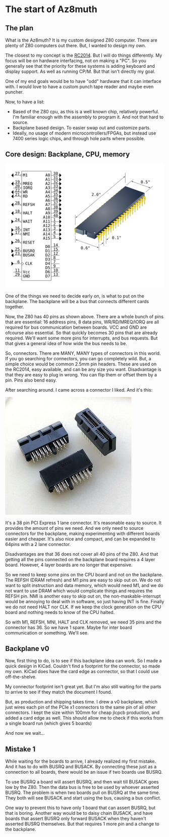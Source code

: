 # The start of Az8muth

## The plan

What is the Az8muth? It is my custom designed Z80 computer. There are plenty of Z80 computers out there. But, I wanted to design my own.

The closest to my concept is the [RC2014](https://rc2014.co.uk/). But I will do things differently. My focus will be on hardware interfacing, not on making a "PC". So you generally see that the priority for these systems is adding keyboard and display support. As well as running CP/M. But that isn't directly my goal.

One of my end goals would be to have "odd" hardware that it can interface with. I would love to have a custom punch tape reader and maybe even puncher.

Now, to have a list:

* Based of the Z80 cpu, as this is a well known chip, relatively powerful. I'm familiar enough with the assembly to program it. And not that hard to source.
* Backplane based design. To easier swap out and customize parts.
* Ideally, no usage of modern microcontrollers/FPGAs, but instead use 7400 series logic chips, and through hole parts where possible.

## Core design: Backplane, CPU, memory

![Z80 pinout](Z80_pinout.svg)

One of the things we need to decide early on, is what to put on the backplane. The backplane will be a bus that connects different cards together.

Now, the Z80 has 40 pins as shown above. There are a whole bunch of pins that are essential: 16 address pins, 8 data pins, WR/RD/MREQ/IORQ are all required for bus communication between boards. VCC and GND are ofcourse also essential.
So that quickly becomes 30 pins that are already required. We'll want some more pins for interrupts, and bus requests. But that gives a general idea of how wide the bus needs to be.

So, connectors. There are MANY, MANY types of connectors in this world. If you go searching for connectors, you can go completely wild. But, a simple choice would be common 2.5mm pin headers. These are used on the RC2014, easy available, and can be any size you want. Disadvantage is that they are easy to plug in wrong. You can flip them or offset them by a pin. Pins also bend easy.

After searching around. I came across a connector I liked. And it's this:

![PCIe x1 connector](PCIe_x1.jpg)

It's a 38 pin PCI Express 1 lane connector. It's reasonable easy to source. It provides the amount of pins we need. And we only need to source connectors for the backplane, making experimenting with different boards easier and cheaper. It's also nice and compact, and can be expanded to 64pins with a 2 lane connector.

Disadvantages are that 36 does not cover all 40 pins of the Z80. And that getting all the pins connected on the backplane board requires a 4 layer board. However, 4 layer boards are no longer that expensive.

So we need to keep some pins on the CPU board and not on the backplane. The REFSH (DRAM refresh) and M1 pins are easy to skip out on. We do not want to split instruction and data memory, which would need M1, and we do not want to use DRAM which would complicate things and requires the REFSH pin.
NMI is another easy to skip out on, the non-maskable-interrupt would be annoying to deal with in software, so just having INT is fine. Finally we do not need HALT nor CLK. If we keep the clock generation on the CPU board and nothing needs to know of the CPU halted.

So with M1, REFSH, MNI, HALT and CLK removed, we need 35 pins and the connector has 36. So we have 1 spare. Maybe for inter board communication or something. We'll see.

## Backplane v0

Now, first thing to do, is to see if this backplane idea can work. So I made a quick design in KiCad. Couldn't find a footprint for the connector, so made my own. KiCad does have the card edge as connector, so that I could use off-the-shelve.

My connector footprint isn't great yet. But I'm also still waiting for the parts to arrive to see if they match the document I found.

But, as production and shipping takes time. I drew a v0 backplane, which just wires each pin of the PCIe x1 connectors to the same pin of all other connectors. I kept the size within 100mm for cheap jlcpcb production, and added a card edge as well. This should allow me to check if this works from a single board run (which gives 5 boards)

And now we wait...

## Mistake 1

While waiting for the boards to arrive, I already realized my first mistake. And it has to do with BUSRQ and BUSACK. By connecting these just as a connection to all boards, there would be an issue if two boards use BUSRQ.

To use BUSRQ a board will assert BUSRQ, and then wait till BUSACK goes low by the Z80. Then the data bus is free to be used by whoever asserted BUSRQ. The problem is when two boards pull on BUSRQ at the same time. They both will see BUSACK and start using the bus, causing a bus conflict.

One way to prevent this to have only 1 board that can assert BUSRQ, but that is boring. Another way would be to daisy chain BUSACK, and have boards that assert BUSRQ only forward BUSACK when they haven't asserted BUSRQ themselves. But that requires 1 more pin and a change to the backplane.